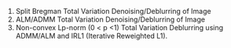 1. Split Bregman Total Variation Denoising/Deblurring of Image
2. ALM/ADMM Total Variation Denoising/Deblurring of Image
3. Non-convex Lp-norm (0 < p <1) Total Variation Deblurring using ADMM/ALM and IRL1 (Iterative Reweighted L1).
